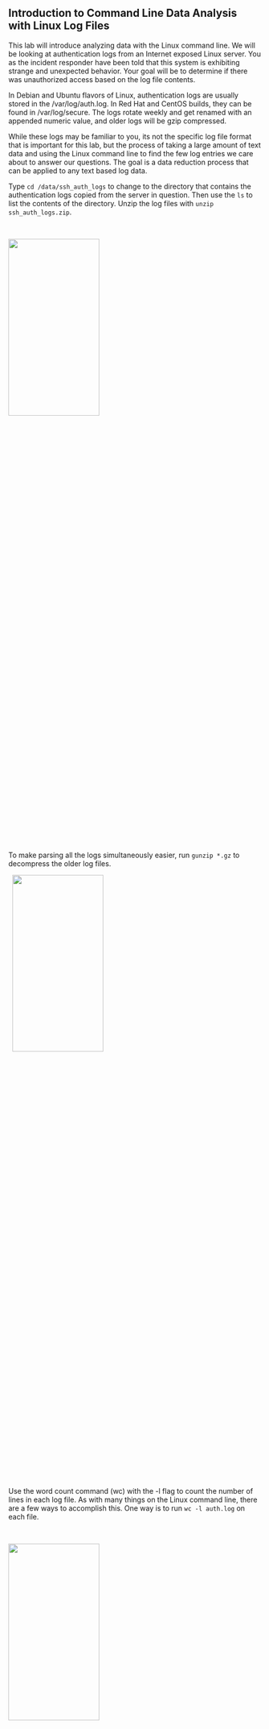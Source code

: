 ## Introduction to Command Line Data Analysis with Linux Log Files

This lab will introduce analyzing data with the Linux command line.  We will be looking at authentication logs from an Internet exposed Linux server.  You as the incident responder have been told that this system is exhibiting strange and unexpected behavior.  Your goal will be to determine if there was unauthorized access based on the log file contents.

In Debian and Ubuntu flavors of Linux, authentication logs are usually stored in the /var/log/auth.log.  In Red Hat and CentOS builds, they can be found in /var/log/secure.  The logs rotate weekly and get renamed with an appended numeric value, and older logs will be gzip compressed. 

While these logs may be familiar to you, its not the specific log file format that is important for this lab, but the process of taking a large amount of text data and using the Linux command line to find the few log entries we care about to answer our questions.  The goal is a data reduction process that can be applied to any text based log data.

Type `cd /data/ssh_auth_logs` to change to the directory that contains the authentication logs copied from the server in question.  Then use the `ls` to list the contents of the directory.  Unzip the log files with `unzip ssh_auth_logs.zip`.

&nbsp;

<img src="images/ssh_logs_lab_terminal_0.png"  width="60%" height="30%">

&nbsp;

To make parsing all the logs simultaneously easier, run `gunzip *.gz` to decompress the older log files.

&nbsp;
<img src="images/ssh_logs_lab_terminal_1.png"  width="60%" height="30%">

&nbsp;

Use the word count command (wc) with the -l flag to count the number of lines in each log file.  As with many things on the Linux command line, there are a few ways to accomplish this.  One way is to run `wc -l auth.log` on each file.

&nbsp;

<img src="images/ssh_logs_lab_terminal_2.png"  width="60%" height="30%">

&nbsp;

Another way would be to run one command and process all files using the wildcard character (*) and a commonality in the file name, commonly the extension.  For example the following command would do this and give a total line count of the files as well.

```
wc -l *.log*
``` 

&nbsp;

<img src="images/ssh_logs_lab_terminal_3.png"  width="60%" height="30%">

&nbsp;

Lets take a look at the structure of the file.  This structure will determine syntax how you process the text of a given log, for example commands for a comma separated value (CSV) file will differ slightly from a space separated or "human readable" format.  Sometimes, the "human readable" format, while easier to read, can be harder to process at scale versus a harder to read but more structured format.

There are many commands that can be used for displaying the text of a file.  Most of the time, less, head, and cat will meet your needs.  Each of these have slightly different features useful for text based processing.  Usually when just previewing a file, I prefer the less command.  Run `less auth.log` and read through the file for a moment.  You will see that there tends to be a few entries for each authentication type and we can use the text in the file to start select and filtering down data to answer our question of "Did unauthorized access occur?".

&nbsp;

<img src="images/ssh_logs_lab_terminal_4.png"  width="60%" height="30%">

&nbsp;

We can use the grep command in Linux to search through text data for a specific value.  It can be used to filter data located in files as well as data output to Standard Out (the scrolling text on the screen).  For example the command `grep root auth.log` will display all lines that have the value root in the most recent log file.  When investigating SSH authentication, looking at root authentication and working backwards through time is a good place to start .

Filtering out the root user makes 100 thousand lines of text down to 15 thousand, which while that is a significant reduction, thats still a lot of data to look through and that is still just one of the log files.


&nbsp;

<img src="images/ssh_logs_lab_terminal_5.png"  width="60%" height="30%">

&nbsp;

From the output above it looks like we can get rid of the "Disconnected authenticating user" messages to filter down the data.  To do that we can use the -v flag in grep to return the inverse of the value, so effectively filtering out the desired data and the "pipe" feature of Linux.  This allows use to chain together commands and build a pipeline of filtering down text data.  Run the following command:

```
grep root auth.log | grep -iv Disconnected

```


&nbsp;

<img src="images/ssh_logs_lab_terminal_6.png"  width="60%" height="30%">

&nbsp;


This actually only filtered out about 3000 lines, so we still need to reduce our data more.  We can keep chaining together grep commands to accomplish this.  Let's get rid of the lines that contain "closed", "CRON". and "invalid". At this point in the investigation we are worried about SSH not CRON jobs and are not concerned with invalid user account attempts to authenticate.  This gets us down to 59 lines, which is much closer to a number that we can manually look through efficiently.

```
grep root auth.log | grep -iv Disconnected | grep -v closed | grep -v CRON | grep -iv invalid

```

&nbsp;

<img src="images/ssh_logs_lab_terminal_7.png"  width="60%" height="30%">

&nbsp;

Reading through the output, we notice that the term "Accepted" seems to indicate a successful login over SSH, and in this case, root appeared to be using SSH Key pairs.  The IP address of the connecting client is also recorded.

&nbsp;

<img src="images/ssh_logs_lab_terminal_8.png"  width="60%" height="30%">

&nbsp;

Now we should use this information to see if we can find successful authentication attempts from other accounts and from what IP addresses the connections come from and look in all of the available logs.  We again use the grep command to search for the term "Accepted" in all of the authentication logs:

```
grep Accepted auth.log*
```

There are 34 lines so there is not a need for further filtering.  We can see that all of the successful authentications come from the IP address 173.71.141.150 except for one at 193.37.254.3.  This is certainly suspicious.

&nbsp;

<img src="images/ssh_logs_lab_terminal_9.png"  width="60%" height="30%">

&nbsp;

If we search for the 193.37.254.3 IP address in all of the authentication logs, we see thousands of failures for the dbanks user followed by a success.  This would seem to indicate that a password guessing attack was successful and the dbanks user was likely compromised on this server.

```
grep 193.37.254.3 auth.log*

```

&nbsp;

<img src="images/ssh_logs_lab_terminal_10.png"  width="60%" height="30%">

&nbsp;